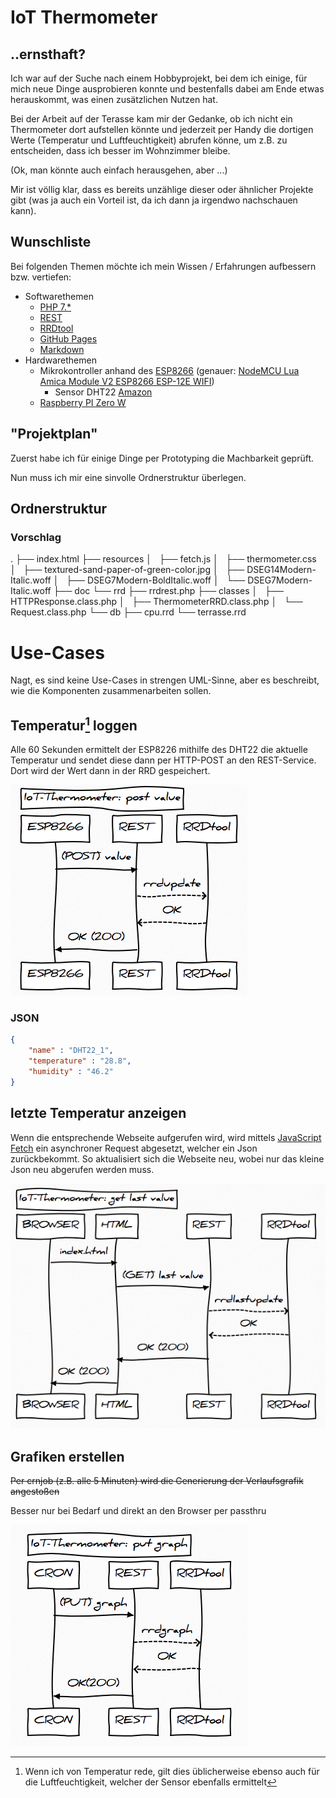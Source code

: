 # IoT Thermometer

## ..ernsthaft?

Ich war auf der Suche nach einem Hobbyprojekt, bei dem ich einige, für mich neue Dinge ausprobieren konnte und bestenfalls dabei am Ende etwas herauskommt, was einen zusätzlichen Nutzen hat.

Bei der Arbeit auf der Terasse kam mir der Gedanke, ob ich nicht ein Thermometer dort aufstellen könnte und jederzeit per Handy die dortigen Werte (Temperatur und Luftfeuchtigkeit) abrufen könne, um z.B. zu entscheiden, dass ich besser im Wohnzimmer bleibe.

(Ok, man könnte auch einfach herausgehen, aber ...) 

Mir ist völlig klar, dass es bereits unzählige dieser oder ähnlicher Projekte gibt (was ja auch ein Vorteil ist, da ich dann ja irgendwo nachschauen kann).

## Wunschliste

Bei folgenden Themen möchte ich mein Wissen / Erfahrungen aufbessern bzw. vertiefen:

- Softwarethemen
  - [PHP 7.*](https://www.heise.de/developer/artikel/PHP-7-Skriptsprache-kommt-in-der-Gegenwart-an-3015929.html?seite=all)
  - [REST](https://de.wikipedia.org/wiki/Representational_State_Transfer)
  - [RRDtool](https://oss.oetiker.ch/rrdtool/)
  - [GitHub Pages](https://pages.github.com/)
  - [Markdown](https://de.wikipedia.org/wiki/Markdown)
- Hardwarethemen
  - Mikrokontroller anhand des [ESP8266](https://de.wikipedia.org/wiki/ESP8266) (genauer: [NodeMCU Lua Amica Module V2 ESP8266 ESP-12E WIFI](https://www.amazon.de/AZDelivery-NodeMCU-ESP8266-ESP-12E-Development/dp/B06Y1LZLLY?th=1))
    - Sensor DHT22 [Amazon](https://www.amazon.de/gp/product/B01DB8JH4M/ref=oh_aui_search_detailpage?ie=UTF8&psc=1)
  - [Raspberry PI Zero W](https://de.wikipedia.org/wiki/Raspberry_Pi)

## "Projektplan"

Zuerst habe ich für einige Dinge per Prototyping die Machbarkeit geprüft.

Nun muss ich mir eine sinvolle Ordnerstruktur überlegen.



## Ordnerstruktur

### Vorschlag

.
├── index.html
├── resources
│   ├── fetch.js
│   ├── thermometer.css
│   ├── textured-sand-paper-of-green-color.jpg
│   ├── DSEG14Modern-Italic.woff
│   ├── DSEG7Modern-BoldItalic.woff
│   └── DSEG7Modern-Italic.woff
├── doc
└── rrd
    ├── rrdrest.php
    ├── classes
    │   ├── HTTPResponse.class.php
    │   ├── ThermometerRRD.class.php
    │   └── Request.class.php
    └── db
        ├── cpu.rrd
        └── terrasse.rrd
     




# Use-Cases

Nagt, es sind keine Use-Cases in strengen UML-Sinne, aber es beschreibt, wie die Komponenten zusammenarbeiten sollen.

## Temperatur[^1] loggen

Alle 60 Sekunden ermittelt der ESP8226 mithilfe des DHT22 die aktuelle Temperatur und sendet diese dann per HTTP-POST an den REST-Service. Dort wird der Wert dann in der RRD gespeichert.

![iott_post](iott_post.png)

### JSON

```json
{ 
	"name" : "DHT22_1", 
	"temperature" : "28.8", 
	"humidity" : "46.2" 
}
```



## letzte Temperatur anzeigen

Wenn die entsprechende Webseite aufgerufen wird, wird mittels [JavaScript Fetch](https://developer.mozilla.org/en-US/docs/Web/API/Fetch_API/Using_Fetch) ein asynchroner Request abgesetzt, welcher ein Json zurückbekommt. So aktualisiert sich die Webseite neu, wobei nur das kleine Json neu abgerufen werden muss. 

 ![iott_get](iott_get.png)

## Grafiken erstellen

~~Per crnjob (z.B. alle 5 Minuten) wird die Generierung der Verlaufsgrafik angestoßen~~

Besser nur bei Bedarf und direkt an den Browser per passthru



![iott_put](iott_put.png)




[^1]: Wenn ich von Temperatur rede, gilt dies üblicherweise ebenso auch für die Luftfeuchtigkeit, welcher der Sensor ebenfalls ermittelt